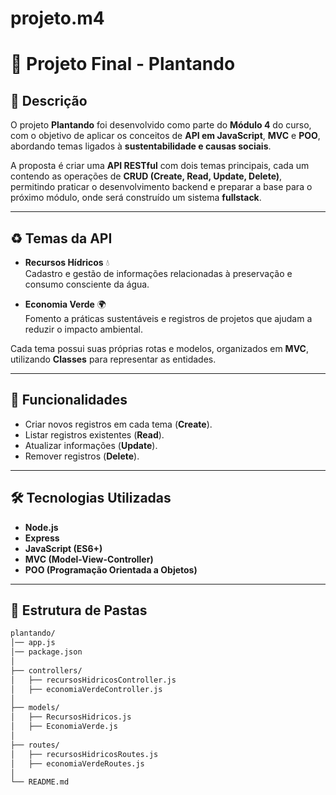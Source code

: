# projeto.m4
# 🌱 Projeto Final - Plantando

## 📌 Descrição
O projeto **Plantando** foi desenvolvido como parte do **Módulo 4** do curso, com o objetivo de aplicar os conceitos de **API em JavaScript**, **MVC** e **POO**, abordando temas ligados à **sustentabilidade e causas sociais**.

A proposta é criar uma **API RESTful** com dois temas principais, cada um contendo as operações de **CRUD (Create, Read, Update, Delete)**, permitindo praticar o desenvolvimento backend e preparar a base para o próximo módulo, onde será construído um sistema **fullstack**.

---

## ♻️ Temas da API
- **Recursos Hídricos** 💧  
  Cadastro e gestão de informações relacionadas à preservação e consumo consciente da água.

- **Economia Verde** 🌍  
  Fomento a práticas sustentáveis e registros de projetos que ajudam a reduzir o impacto ambiental.

Cada tema possui suas próprias rotas e modelos, organizados em **MVC**, utilizando **Classes** para representar as entidades.

---

## 🚀 Funcionalidades
- Criar novos registros em cada tema (**Create**).
- Listar registros existentes (**Read**).
- Atualizar informações (**Update**).
- Remover registros (**Delete**).

---

## 🛠️ Tecnologias Utilizadas
- **Node.js**
- **Express**
- **JavaScript (ES6+)**
- **MVC (Model-View-Controller)**
- **POO (Programação Orientada a Objetos)**

---

## 📂 Estrutura de Pastas
```bash
plantando/
│── app.js
│── package.json
│
├── controllers/
│   ├── recursosHidricosController.js
│   ├── economiaVerdeController.js
│
├── models/
│   ├── RecursosHidricos.js
│   ├── EconomiaVerde.js
│
├── routes/
│   ├── recursosHidricosRoutes.js
│   ├── economiaVerdeRoutes.js
│
└── README.md
